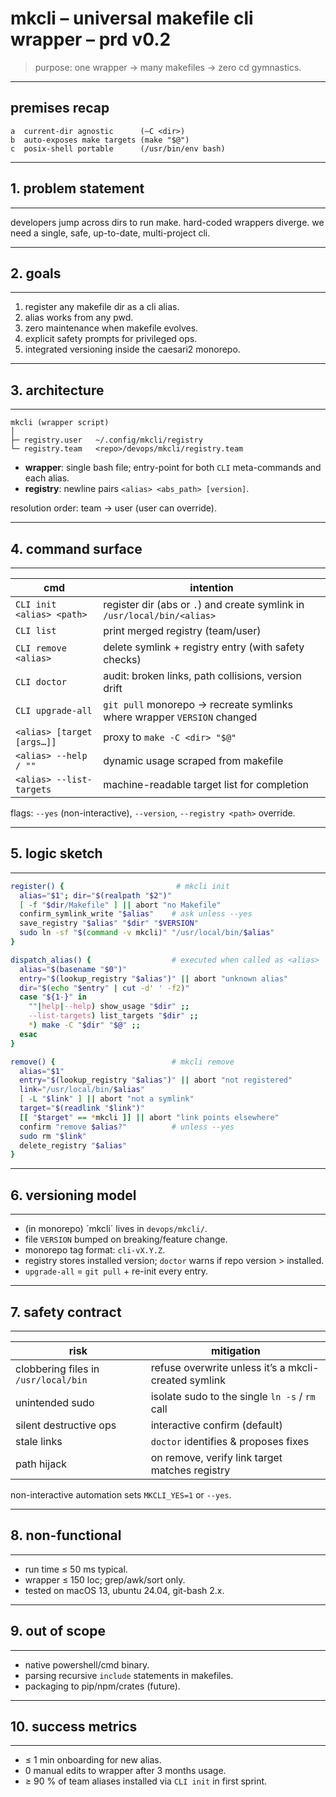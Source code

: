 # mkcli – universal makefile cli wrapper – prd v0.2

> purpose: one wrapper → many makefiles → zero cd gymnastics.

---

## premises recap

```
a  current-dir agnostic      (–C <dir>)
b  auto-exposes make targets (make "$@")
c  posix-shell portable      (/usr/bin/env bash)
```

---

## 1. problem statement

---

developers jump across dirs to run make. hard-coded wrappers diverge. we need a single, safe, up-to-date, multi-project cli.

---

## 2. goals

---

1. register any makefile dir as a cli alias.
2. alias works from any pwd.
3. zero maintenance when makefile evolves.
4. explicit safety prompts for privileged ops.
5. integrated versioning inside the caesari2 monorepo.

---

## 3. architecture

---

```
mkcli (wrapper script)
│
├─ registry.user   ~/.config/mkcli/registry
└─ registry.team   <repo>/devops/mkcli/registry.team
```

* **wrapper**: single bash file; entry-point for both `CLI` meta-commands and each alias.
* **registry**: newline pairs `<alias> <abs_path> [version]`.

resolution order: team → user (user can override).

---

## 4. command surface

---

| cmd                        | intention                                                                |
| -------------------------- | ------------------------------------------------------------------------ |
| `CLI init <alias> <path>`  | register dir (abs or `.`) and create symlink in `/usr/local/bin/<alias>` |
| `CLI list`                 | print merged registry (team/user)                                        |
| `CLI remove <alias>`       | delete symlink + registry entry (with safety checks)                     |
| `CLI doctor`               | audit: broken links, path collisions, version drift                      |
| `CLI upgrade-all`          | `git pull` monorepo → recreate symlinks where wrapper `VERSION` changed  |
| `<alias> [target [args…]]` | proxy to `make -C <dir> "$@"`                                            |
| `<alias> --help / ""`      | dynamic usage scraped from makefile                                      |
| `<alias> --list-targets`   | machine-readable target list for completion                              |

flags: `--yes` (non-interactive), `--version`, `--registry <path>` override.

---

## 5. logic sketch

---

```bash
register() {                         # mkcli init
  alias="$1"; dir="$(realpath "$2")"
  [ -f "$dir/Makefile" ] || abort "no Makefile"
  confirm_symlink_write "$alias"    # ask unless --yes
  save_registry "$alias" "$dir" "$VERSION"
  sudo ln -sf "$(command -v mkcli)" "/usr/local/bin/$alias"
}

dispatch_alias() {                  # executed when called as <alias>
  alias="$(basename "$0")"
  entry="$(lookup_registry "$alias")" || abort "unknown alias"
  dir="$(echo "$entry" | cut -d' ' -f2)"
  case "${1-}" in
    ""|help|--help) show_usage "$dir" ;;
    --list-targets) list_targets "$dir" ;;
    *) make -C "$dir" "$@" ;;
  esac
}

remove() {                          # mkcli remove
  alias="$1"
  entry="$(lookup_registry "$alias")" || abort "not registered"
  link="/usr/local/bin/$alias"
  [ -L "$link" ] || abort "not a symlink"
  target="$(readlink "$link")"
  [[ "$target" == *mkcli ]] || abort "link points elsewhere"
  confirm "remove $alias?"          # unless --yes
  sudo rm "$link"
  delete_registry "$alias"
}
```

---

## 6. versioning model

---

* (in monorepo) ´mkcli´ lives in `devops/mkcli/`.
* file `VERSION` bumped on breaking/feature change.
* monorepo tag format: `cli-vX.Y.Z`.
* registry stores installed version; `doctor` warns if repo version > installed.
* `upgrade-all` = `git pull` + re-init every entry.

---

## 7. safety contract

---

| risk                                 | mitigation                                           |
| ------------------------------------ | ---------------------------------------------------- |
| clobbering files in `/usr/local/bin` | refuse overwrite unless it’s a mkcli-created symlink |
| unintended sudo                      | isolate sudo to the single `ln -s` / `rm` call       |
| silent destructive ops               | interactive confirm (default)                        |
| stale links                          | `doctor` identifies & proposes fixes                 |
| path hijack                          | on remove, verify link target matches registry       |

non-interactive automation sets `MKCLI_YES=1` or `--yes`.

---

## 8. non-functional

---

* run time ≤ 50 ms typical.
* wrapper ≤ 150 loc; grep/awk/sort only.
* tested on macOS 13, ubuntu 24.04, git-bash 2.x.

---

## 9. out of scope

---

* native powershell/cmd binary.
* parsing recursive `include` statements in makefiles.
* packaging to pip/npm/crates (future).

---

## 10. success metrics

---

* ≤ 1 min onboarding for new alias.
* 0 manual edits to wrapper after 3 months usage.
* ≥ 90 % of team aliases installed via `CLI init` in first sprint.

